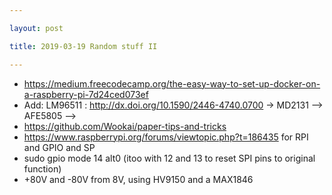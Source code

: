 ```yaml
---

layout: post

title: 2019-03-19 Random stuff II

---
```



-   https://medium.freecodecamp.org/the-easy-way-to-set-up-docker-on-a-raspberry-pi-7d24ced073ef
-   Add: LM96511 : http://dx.doi.org/10.1590/2446-4740.0700 -&gt; MD2131
    --&gt; AFE5805 --&gt;
-   https://github.com/Wookai/paper-tips-and-tricks
-   https://www.raspberrypi.org/forums/viewtopic.php?t=186435 for RPI
    and GPIO and SP
-   sudo gpio mode 14 alt0 (itoo with 12 and 13 to reset SPI pins to
    original function)
-   +80V and -80V from 8V, using HV9150 and a MAX1846

